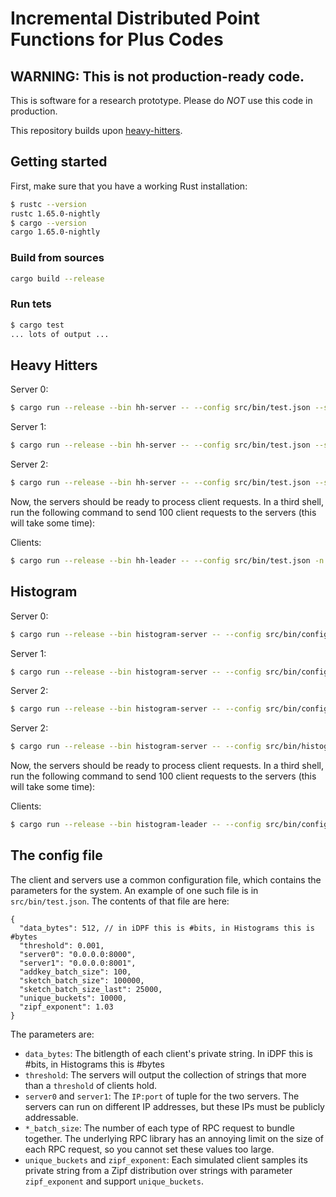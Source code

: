 # Incremental Distributed Point Functions for Plus Codes
## WARNING: This is not production-ready code.

This is software for a research prototype. Please
do *NOT* use this code in production.

This repository builds upon [heavy-hitters](https://github.com/henrycg/heavyhitters).

## Getting started
First, make sure that you have a working Rust installation:

```bash
$ rustc --version   
rustc 1.65.0-nightly
$ cargo --version
cargo 1.65.0-nightly
```

### Build from sources
```bash
cargo build --release
```

### Run tets
```bash
$ cargo test
... lots of output ...
```

## Heavy Hitters

Server 0:
```bash
$ cargo run --release --bin hh-server -- --config src/bin/test.json --server_id 0
```

Server 1:
```bash
$ cargo run --release --bin hh-server -- --config src/bin/test.json --server_id 1
```

Server 2:
```bash
$ cargo run --release --bin hh-server -- --config src/bin/test.json --server_id 2
```

Now, the servers should be ready to process client requests. In a third shell, run the following command to send 100 client requests to the servers (this will take some time):

Clients:
```bash
$ cargo run --release --bin hh-leader -- --config src/bin/test.json -n 100
```

## Histogram

Server 0:
```bash
$ cargo run --release --bin histogram-server -- --config src/bin/config.json --server_id 0
```

Server 1:
```bash
$ cargo run --release --bin histogram-server -- --config src/bin/config.json --server_id 1
```

Server 2:
```bash
$ cargo run --release --bin histogram-server -- --config src/bin/config.json --server_id 2
```

Server 2:
```bash
$ cargo run --release --bin histogram-server -- --config src/bin/histogram.json --server_id 2
```

Now, the servers should be ready to process client requests. In a third shell, run the following command to send 100 client requests to the servers (this will take some time):

Clients:
```bash
$ cargo run --release --bin histogram-leader -- --config src/bin/config.json -n 100
```


## The config file

The client and servers use a common configuration file, which contains the parameters for the system. An example of one such file is in `src/bin/test.json`. The contents of that file are here:

```
{
  "data_bytes": 512, // in iDPF this is #bits, in Histograms this is #bytes
  "threshold": 0.001,
  "server0": "0.0.0.0:8000",
  "server1": "0.0.0.0:8001",
  "addkey_batch_size": 100,
  "sketch_batch_size": 100000,
  "sketch_batch_size_last": 25000,
  "unique_buckets": 10000,
  "zipf_exponent": 1.03
}
```

The parameters are:

* `data_bytes`: The bitlength of each client's private string. In iDPF this is #bits, in Histograms this is #bytes
* `threshold`: The servers will output the collection of strings that more than a `threshold` of clients hold.
* `server0` and `server1`: The `IP:port` of tuple for the two servers. The servers can run on different IP addresses, but these IPs must be publicly addressable.
* `*_batch_size`: The number of each type of RPC request to bundle together. The underlying RPC library has an annoying limit on the size of each RPC request, so you cannot set these values too large.
* `unique_buckets` and `zipf_exponent`: Each simulated client samples its private string from a Zipf distribution over strings with parameter `zipf_exponent` and support `unique_buckets`.
